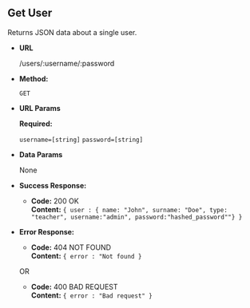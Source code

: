**Get User**
----
  Returns JSON data about a single user.

* **URL**

  /users/:username/:password

* **Method:**

  `GET`
  
*  **URL Params**

   **Required:**
 
   `username=[string]`
   `password=[string]`
   

* **Data Params**

  None

* **Success Response:**

  * **Code:** 200 OK <br />
    **Content:** `{ user : {
                        name: "John",
                        surname: "Doe",
                        type: "teacher",
                        username:"admin",
                        password:"hashed_password""}
                  }`
 
* **Error Response:**

  * **Code:** 404 NOT FOUND <br />
    **Content:** `{ error : "Not found }`

  OR

  * **Code:** 400 BAD REQUEST <br />
    **Content:** `{ error : "Bad request" }`